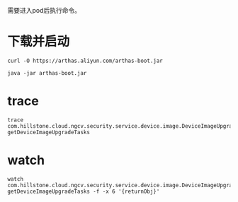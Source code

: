 需要进入pod后执行命令。

# 下载并启动

```shell
curl -O https://arthas.aliyun.com/arthas-boot.jar

java -jar arthas-boot.jar
```

# trace

```shell
trace com.hillstone.cloud.ngcv.security.service.device.image.DeviceImageUpgradeService getDeviceImageUpgradeTasks
```

# watch
```shell
watch com.hillstone.cloud.ngcv.security.service.device.image.DeviceImageUpgradeService getDeviceImageUpgradeTasks -f -x 6 '{returnObj}' 
```